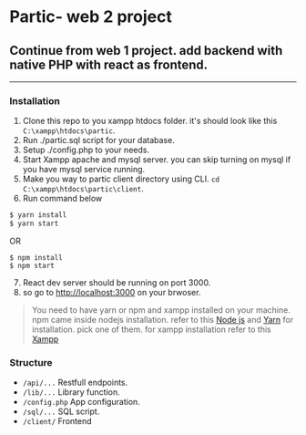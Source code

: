 # Partic- web 2 project
## Continue from web 1 project. add backend with native PHP with react as frontend.
---
### Installation
1.  Clone this repo to you xampp htdocs folder. it's should look like this ```C:\xampp\htdocs\partic```.
2.  Run ./partic.sql script for your database.
3.  Setup ./config.php to your needs.
4.  Start Xampp apache and mysql server. you can skip turning on mysql if you have mysql service running.
5.  Make you way to partic client directory using CLI.
```cd C:\xampp\htdocs\partic\client```.
6.  Run command below
```sh
$ yarn install
$ yarn start
```
OR
```
$ npm install
$ npm start
```
7. React dev server should be running on port 3000.
8.  so go to [http://localhost:3000](http://localhost:3000) on your brwoser.
> You need to have yarn or npm and xampp installed on your machine. npm came inside nodejs installation. refer to this [Node js](https://nodejs.org/en/) and [Yarn](https://yarnpkg.com/) for installation. pick one of them.
for xampp  installation refer to this [Xampp](https://www.apachefriends.org/index.html)
### Structure
-  ```/api/...``` Restfull endpoints.
-  ```/lib/...``` Library function.
-  ```/config.php``` App configuration.
-  ```/sql/...``` SQL script.
-  ```/client/``` Frontend